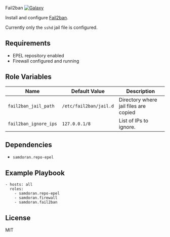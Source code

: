 Fail2ban
[![Galaxy](https://img.shields.io/badge/galaxy-samdoran.fail2ban-blue.svg?style=flat)](https://galaxy.ansible.com/samdoran/fail2ban)

Install and configure [Fail2ban](http://www.fail2ban.org/wiki/index.php/Main_Page).

Currently only the `sshd` jail file is configured.

Requirements
------------

- EPEL repository enabled
- Firewall configured and running

Role Variables
--------------

| Name              | Default Value       | Description          |
|-------------------|---------------------|----------------------|
| `fail2ban_jail_path` | `/etc/fail2ban/jail.d` | Directory where jail files are copied |
| `fail2ban_ignore_ips` | `127.0.0.1/8` | List of IPs to ignore. |


Dependencies
------------

- `samdoran.repo-epel`

Example Playbook
----------------

    - hosts: all
      roles:
        - samdoran.repo-epel
        - samdoran.firewall
        - samdoran.fail2ban

License
-------

MIT
